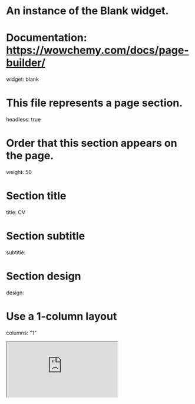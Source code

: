 # An instance of the Blank widget.
# Documentation: https://wowchemy.com/docs/page-builder/
widget: blank

# This file represents a page section.
headless: true

# Order that this section appears on the page.
weight: 50

# Section title
title: CV

# Section subtitle
subtitle:

# Section design
design:
  # Use a 1-column layout
  columns: "1"
  
  <iframe src="https://docs.google.com/document/d/e/2PACX-1vTRibC9BtIOzVenAueKuF8XIUOPmRe5VeOlerfOeuLieyGAACcImmIAlyZ-M_47_Pt0ickQa1voI39y/pub?embedded=true"></iframe>
